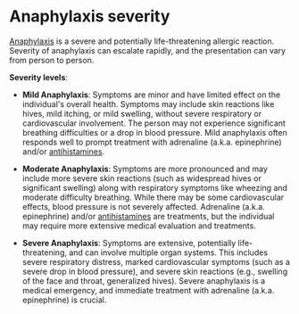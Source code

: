 [//]: # (source: ?)
[//]: # (tags: severities)

# Anaphylaxis severity

[Anaphylaxis](../anaphylaxis/) is a severe and potentially life-threatening allergic reaction. Severity of anaphylaxis can escalate rapidly, and the presentation can vary from person to person.

**Severity levels**:

* **Mild Anaphylaxis**: Symptoms are minor and have limited effect on the individual's overall health. Symptoms may include skin reactions like hives, mild itching, or mild swelling, without severe respiratory or cardiovascular involvement. The person may not experience significant breathing difficulties or a drop in blood pressure. Mild anaphylaxis often responds well to prompt treatment with adrenaline (a.k.a. epinephrine) and/or [antihistamines](../antihistamines/).

* **Moderate Anaphylaxis**: Symptoms are more pronounced and may include more severe skin reactions (such as widespread hives or significant swelling) along with respiratory symptoms like wheezing and moderate difficulty breathing. While there may be some cardiovascular effects, blood pressure is not severely affected. Adrenaline (a.k.a. epinephrine) and/or [antihistamines](../antihistamines/) are treatments, but the individual may require more extensive medical evaluation and treatments.

* **Severe Anaphylaxis**: Symptoms are extensive, potentially life-threatening, and can involve multiple organ systems. This includes severe respiratory distress, marked cardiovascular symptoms (such as a severe drop in blood pressure), and severe skin reactions (e.g., swelling of the face and throat, generalized hives). Severe anaphylaxis is a medical emergency, and immediate treatment with adrenaline (a.k.a. epinephrine) is crucial.
